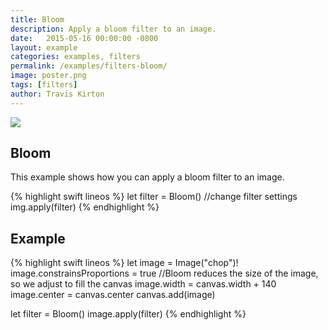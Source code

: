 ```yaml
---
title: Bloom
description: Apply a bloom filter to an image.
date:   2015-05-16 00:00:00 -0800
layout: example
categories: examples, filters
permalink: /examples/filters-bloom/
image: poster.png
tags: [filters]
author: Travis Kirton
---
```

![](bloom.png)

## Bloom
This example shows how you can apply a bloom filter to an image.

{% highlight swift lineos %}
let filter = Bloom()
//change filter settings
img.apply(filter)
{% endhighlight %}

## Example
{% highlight swift lineos %}
let image = Image("chop")!
image.constrainsProportions = true
//Bloom reduces the size of the image, so we adjust to fill the canvas
image.width = canvas.width + 140
image.center = canvas.center
canvas.add(image)

let filter = Bloom()
image.apply(filter)
{% endhighlight %}
